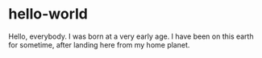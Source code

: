 # hello-world

Hello, everybody.  I was born at a very early age.  I have been on this earth for sometime, after landing here from my home planet.

